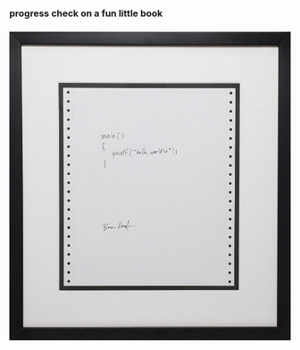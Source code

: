 ### progress check on a fun little book
### ![handwritten and signed hello world poster by Brian Kernighan ](./Hello_World_Brian_Kernighan_1978.jpg)

